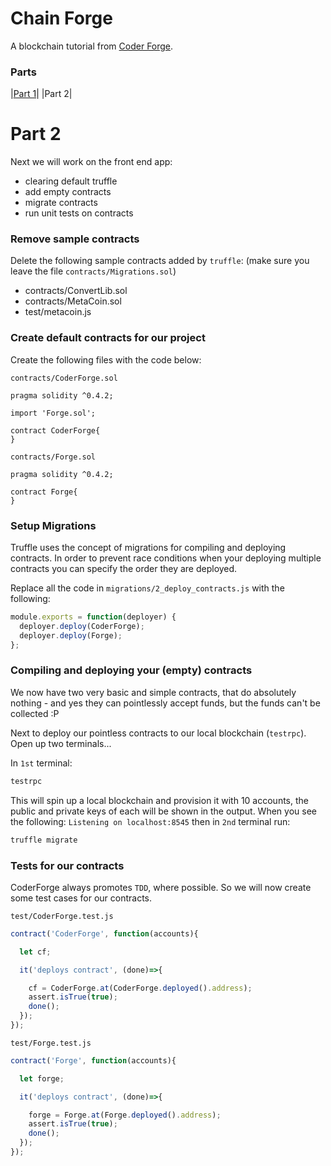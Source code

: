 # Chain Forge

A blockchain tutorial from [Coder Forge](http://coderforge.io).

### Parts
|[Part 1](https://github.com/coder-forge/chain-forge/tree/part-1)|
|Part 2|

# Part 2

Next we will work on the front end app:

 - clearing default truffle
 - add empty contracts
 - migrate contracts
 - run unit tests on contracts

### Remove sample contracts

Delete the following sample contracts added by `truffle`:
(make sure you leave the file `contracts/Migrations.sol`)

 - contracts/ConvertLib.sol
 - contracts/MetaCoin.sol
 - test/metacoin.js

### Create default contracts for our project

Create the following files with the code below:

`contracts/CoderForge.sol`
```solidity
pragma solidity ^0.4.2;

import 'Forge.sol';

contract CoderForge{
}
```

`contracts/Forge.sol`
```solidity
pragma solidity ^0.4.2;

contract Forge{
}
```

### Setup Migrations

Truffle uses the concept of migrations for compiling and deploying contracts. In order to prevent race conditions when your deploying multiple contracts you can specify the order they are deployed.

Replace all the code in `migrations/2_deploy_contracts.js` with the following:
```javascript
module.exports = function(deployer) {
  deployer.deploy(CoderForge);
  deployer.deploy(Forge);
};
```

### Compiling and deploying your (empty) contracts

We now have two very basic and simple contracts, that do absolutely nothing - and yes they can pointlessly accept funds, but the funds can't be collected :P

Next to deploy our pointless contracts to our local blockchain (`testrpc`). Open up two terminals...

In `1st` terminal:
```bash
testrpc
```

This will spin up a local blockchain and provision it with 10 accounts, the public and private keys of each will be shown in the output. When you see the following: `Listening on localhost:8545` then in `2nd` terminal run:
```bash
truffle migrate
```

### Tests for our contracts

CoderForge always promotes `TDD`, where possible. So we will now create some test cases for our contracts.

`test/CoderForge.test.js`
```javascript
contract('CoderForge', function(accounts){

  let cf;

  it('deploys contract', (done)=>{

    cf = CoderForge.at(CoderForge.deployed().address);
    assert.isTrue(true);
    done();
  });
});
```

`test/Forge.test.js`
```javascript
contract('Forge', function(accounts){

  let forge;

  it('deploys contract', (done)=>{

    forge = Forge.at(Forge.deployed().address);
    assert.isTrue(true);
    done();
  });
});
```
